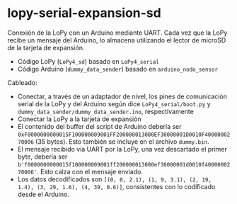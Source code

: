 # lopy-serial-expansion-sd

Conexión de la LoPy con un Arduino mediante UART. Cada vez que la LoPy recibe un mensaje del Arduino, lo almacena utilizando el lector de microSD de la tarjeta de expansión.

- Código LoPy (`LoPy4_sd`) basado en `LoPy4_serial`
- Código Arduino (`dummy_data_sender`) basado en `arduino_nodo_sensor`

Cableado:
- Conectar, a través de un adaptador de nivel, los pines de comunicación serial de la LoPy y del Arduino según dice `LoPy4_serial/boot.py` y `dummy_data_sender/dummy_data_sender.ino`, respectivamente
- Conectar la LoPy a la tarjeta de expansión
- El contenido del buffer del script de Arduino debería ser `0xF0000000000015F100000009001FF200000013000EF30000001D0010F4000000270006` (35 bytes). Esto también se incluye en el archivo `dummy.bin`.
- El mensaje recibido vía UART por la LoPy, una vez descartado el primer byte, debería ser `b'f0000000000015f100000009001ff200000013000ef30000001d0010f4000000270006'`. Esto calza con el mensaje enviado.
- Los datos decodificados son `[(0, 0, 2.1), (1, 9, 3.1), (2, 19, 1.4), (3, 29, 1.6), (4, 39, 0.6)]`, consistentes con lo codificado desde el Arduino.
